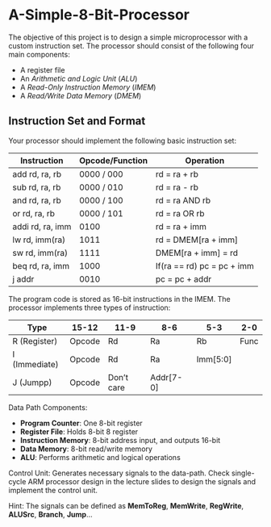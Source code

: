 # A-Simple-8-Bit-Processor

The objective of this project is to design a simple microprocessor with a custom
instruction set. The processor should consist of the following four main components: 

  * A register file
  * An *Arithmetic and Logic Unit* (*ALU*)
  * A *Read-Only Instruction Memory* (*IMEM*)
  * A *Read/Write Data Memory* (*DMEM*)

## Instruction Set and Format
Your processor should implement the following basic instruction set:

    
Instruction | Opcode/Function | Operation 
---- | ---- | ----  
add rd, ra, rb | 0000 / 000 | rd = ra + rb
sub rd, ra, rb | 0000 / 010 | rd = ra - rb 
and rd, ra, rb | 0000 / 100 | rd = ra AND rb 
or rd, ra, rb | 0000 / 101 | rd = ra OR rb 
addi rd, ra, imm | 0100 | rd = ra + imm 
lw rd, imm(ra) | 1011 | rd = DMEM[ra + imm] 
sw rd, imm(ra) | 1111 | DMEM[ra + imm] = rd 
beq rd, ra, imm | 1000 | If(ra == rd) pc = pc + imm 
j addr | 0010 | pc = pc + addr 

    
The program code is stored as 16-bit instructions in the IMEM. The processor
implements three types of instruction:


Type | 15-12 | 11-9 | 8-6 | 5-3 | 2-0 
---- | ----- | ---- |---- | --- | ---
R (Register) | Opcode | Rd | Ra | Rb | Func
I (Immediate) | Opcode | Rd | Ra | Imm[5:0] 
J (Jumpp) | Opcode | Don’t care | Addr[7-0]

Data Path Components:
 * **Program Counter**: One 8-bit register
 * **Register File**: Holds 8-bit 8 register
 * **Instruction Memory**: 8-bit address input, and outputs 16-bit
 * **Data Memory**: 8-bit read/write memory
 * **ALU**: Performs arithmetic and logical operations

Control Unit: Generates necessary signals to the data-path. Check single-cycle ARM
processor design in the lecture slides to design the signals and implement the control
unit.

Hint: The signals can be defined as **MemToReg**, **MemWrite**, **RegWrite**, **ALUSrc**,
**Branch**, **Jump**…

